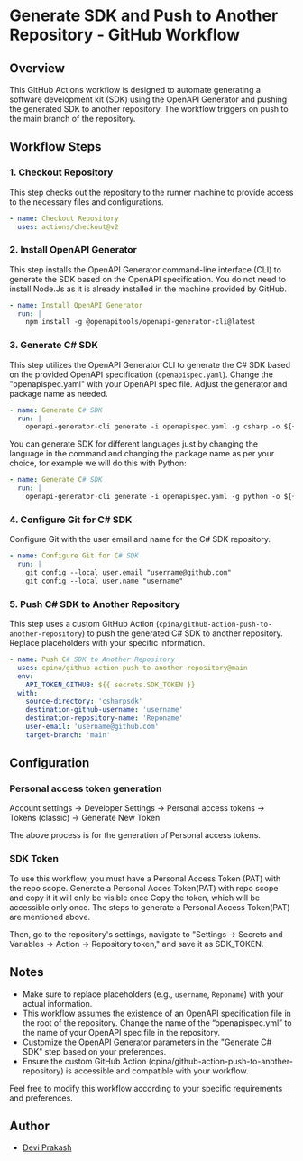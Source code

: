 # Generate SDK and Push to Another Repository - GitHub Workflow

## Overview

This GitHub Actions workflow is designed to automate generating a software development kit (SDK) using the OpenAPI Generator and pushing the generated SDK to another repository. The workflow triggers on push to the main branch of the repository.

## Workflow Steps

### 1. Checkout Repository

This step checks out the repository to the runner machine to provide access to the necessary files and configurations.

```yaml
- name: Checkout Repository
  uses: actions/checkout@v2
```

### 2. Install OpenAPI Generator

This step installs the OpenAPI Generator command-line interface (CLI) to generate the SDK based on the OpenAPI specification. You do not need to install Node.Js as it is already installed in the machine provided by GitHub.

```yaml
- name: Install OpenAPI Generator
  run: |
    npm install -g @openapitools/openapi-generator-cli@latest
```

### 3. Generate C# SDK

This step utilizes the OpenAPI Generator CLI to generate the C# SDK based on the provided OpenAPI specification (`openapispec.yaml`). Change the "openapispec.yaml" with your OpenAPI spec file. Adjust the generator and package name as needed. 

```yaml
- name: Generate C# SDK
  run: |
    openapi-generator-cli generate -i openapispec.yaml -g csharp -o ${{ github.workspace }}/csharpsdk --package-name CsharpSDK
```
You can generate SDK for different languages just by changing the language in the command and changing the package name as per your choice, for example we will do this with Python:
```yaml
- name: Generate C# SDK
  run: |
    openapi-generator-cli generate -i openapispec.yaml -g python -o ${{ github.workspace }}/pythonsdk --package-name PythonSDK
```


### 4. Configure Git for C# SDK

Configure Git with the user email and name for the C# SDK repository.

```yaml
- name: Configure Git for C# SDK
  run: |
    git config --local user.email "username@github.com"
    git config --local user.name "username"
```

### 5. Push C# SDK to Another Repository

This step uses a custom GitHub Action (`cpina/github-action-push-to-another-repository`) to push the generated C# SDK to another repository. Replace placeholders with your specific information.

```yaml
- name: Push C# SDK to Another Repository
  uses: cpina/github-action-push-to-another-repository@main
  env:
    API_TOKEN_GITHUB: ${{ secrets.SDK_TOKEN }}
  with:
    source-directory: 'csharpsdk'
    destination-github-username: 'username'
    destination-repository-name: 'Reponame'
    user-email: 'username@github.com'
    target-branch: 'main'
```


## Configuration

### Personal access token generation
Account settings -> Developer Settings -> Personal access tokens -> Tokens (classic) -> Generate New Token 

The above process is for the generation of Personal access tokens.
### SDK Token

To use this workflow, you must have a Personal Access Token (PAT) with the repo scope. Generate a Personal Acces Token(PAT) with repo scope and copy it it will only be visible once Copy the token, which will be accessible only once. The steps to generate a Personal Access Token(PAT) are mentioned above.

Then, go to the repository's settings, navigate to "Settings -> Secrets and Variables -> Action -> Repository token," and save it as SDK_TOKEN.



## Notes

- Make sure to replace placeholders (e.g., `username`, `Reponame`) with your actual information.
- This workflow assumes the existence of an OpenAPI specification file in the root of the repository. Change the name of the “openapispec.yml” to the name of your OpenAPI spec file in the repository.
- Customize the OpenAPI Generator parameters in the "Generate C# SDK" step based on your preferences.
- Ensure the custom GitHub Action (cpina/github-action-push-to-another-repository) is accessible and compatible with your workflow.

Feel free to modify this workflow according to your specific requirements and preferences.

## Author

- [Devi Prakash](https://github.com/dprakash2101)

